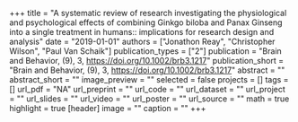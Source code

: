 +++
title = "A systematic review of research investigating the physiological and psychological effects of combining Ginkgo biloba and Panax Ginseng into a single treatment in humans:: implications for research design and analysis"
date = "2019-01-01"
authors = ["Jonathon Reay", "Christopher Wilson", "Paul Van Schaik"]
publication_types = ["2"]
publication = "Brain and Behavior, (9), 3, https://doi.org/10.1002/brb3.1217"
publication_short = "Brain and Behavior, (9), 3, https://doi.org/10.1002/brb3.1217"
abstract = ""
abstract_short = ""
image_preview = ""
selected = false
projects = []
tags = []
url_pdf = "NA"
url_preprint = ""
url_code = ""
url_dataset = ""
url_project = ""
url_slides = ""
url_video = ""
url_poster = ""
url_source = ""
math = true
highlight = true
[header]
image = ""
caption = ""
+++
